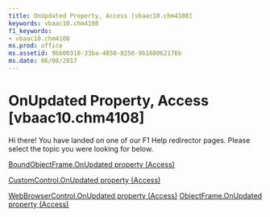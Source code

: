 ```yaml
---
title: OnUpdated Property, Access [vbaac10.chm4108]
keywords: vbaac10.chm4108
f1_keywords:
- vbaac10.chm4108
ms.prod: office
ms.assetid: 9bb00318-33ba-4850-8256-9b168062176b
ms.date: 06/08/2017
---
```



# OnUpdated Property, Access [vbaac10.chm4108]

Hi there! You have landed on one of our F1 Help redirector pages. Please select the topic you were looking for below.

[BoundObjectFrame.OnUpdated property (Access)](http://msdn.microsoft.com/library/1af7adce-8d59-d8ac-cd3a-102266e55618%28Office.15%29.aspx)

[CustomControl.OnUpdated property (Access)](http://msdn.microsoft.com/library/6cd30c42-d645-6ca8-5c9e-7a5951283fd9%28Office.15%29.aspx)

[WebBrowserControl.OnUpdated property (Access)](http://msdn.microsoft.com/library/81b6208e-4034-41ba-8694-c75f0155d562%28Office.15%29.aspx)
[ObjectFrame.OnUpdated property (Access)](http://msdn.microsoft.com/library/d2239f45-959b-beb7-fe9e-c9a9a257dd4b%28Office.15%29.aspx)

